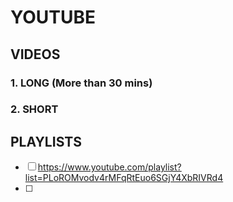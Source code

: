 # YOUTUBE

## VIDEOS

### 1. LONG (More than 30 mins)

### 2. SHORT

## PLAYLISTS

- [ ] https://www.youtube.com/playlist?list=PLoROMvodv4rMFqRtEuo6SGjY4XbRIVRd4
- [ ] 
